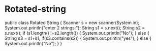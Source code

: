 # Rotated-string
public class Rotated String
{
Scanner s = new scanner(System.in);
System.out.println("enter 2 strings:");
String s1 = s.next();
String s2 = s.next();
if (s1.length() !=s2.length())
{
System.out.println("No");
}
else
{
String s3 = s1+s1;
if(s3.contains(s2))
{
System.out.println("yes");
}
else
{
System.out.println("No");
}
}
